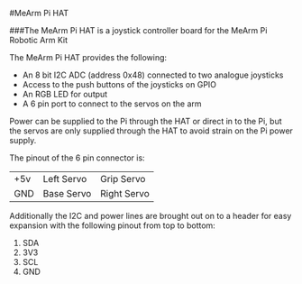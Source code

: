 <!--
---
name: MeArm Pi
class: board
type: other
formfactor: HAT
manufacturer: Mime Industries
description: A Joystick control board for controlling the MeArm Pi
url: https://mime.co.uk
github: https://github.com/mimeindustries/mearm-pi-hat-pcb
schematic: http://learn.mime.co.uk/assets/mearm-pi-hat-schematic-v1.4.pdf
buy: https://shop.mime.co.uk
image: 'mearm-pi.png'
pincount: 40
eeprom: yes
power:
  '1':
  '2':
ground:
  '6':
  '9':
  '14':
  '20':
  '25':
  '30':
  '34':
  '39':
pin:
  '3':
    mode: i2c
  '5':
    mode: i2c
  '7':
    name: Base Servo
    mode: output
    active: high
  '11':
    name: Right Servo
    mode: output
    active: high
  '15':
    name: Left Servo
    mode: output
    active: high
  '19':
    name: Grip Servo
    mode: output
    active: high
  '23':
    name: RGB LED - green
    mode: output
    active: high
  '24':
    name: RGB LED - red
    mode: output
    active: high
  '26':
    name: RGB LED - blue
    mode: output
    active: high
  '29':
    name: Button 1
    mode: input
    active: high
  '31':
    name: Button 2
    mode: input
    active: high
i2c:
  '0x48':
    name: Joysticks
    device: PCF8591 ADC
-->
#MeArm Pi HAT

###The MeArm Pi HAT is a joystick controller board for the MeArm Pi Robotic Arm Kit

The MeArm Pi HAT provides the following:

 * An 8 bit I2C ADC (address 0x48) connected to two analogue joysticks
 * Access to the push buttons of the joysticks on GPIO
 * An RGB LED for output
 * A 6 pin port to connect to the servos on the arm

Power can be supplied to the Pi through the HAT or direct in to the Pi, but the servos are only supplied through the HAT to avoid strain on the Pi power supply.

The pinout of the 6 pin connector is:

<table>
  <tr>
    <td>+5v</td>
    <td>Left Servo</td>
    <td>Grip Servo</td>
  </tr>
  <tr>
    <td>GND</td>
    <td>Base Servo</td>
    <td>Right Servo</td>
  </tr>
</table>

Additionally the I2C and power lines are brought out on to a header for easy expansion with the following pinout from top to bottom:

1. SDA
2. 3V3
3. SCL
4. GND

